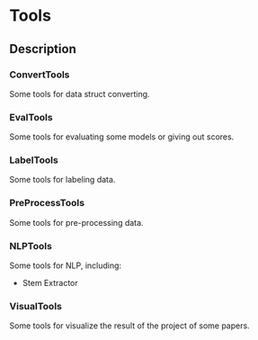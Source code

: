 # Tools

## Description
### ConvertTools
  Some tools for data struct converting.
### EvalTools
  Some tools for evaluating some models or giving out scores.
### LabelTools
  Some tools for labeling data.
### PreProcessTools
  Some tools for pre-processing data.
### NLPTools
  Some tools for NLP, including:
  - Stem Extractor
### VisualTools
  Some tools for visualize the result of the project of some papers.
